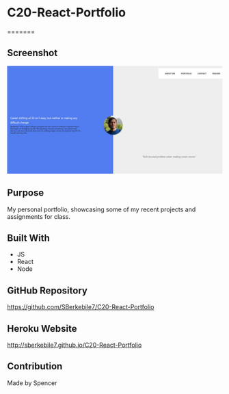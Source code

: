 # C20-React-Portfolio

=======

## Screenshot
![alt text](https://github.com/SBerkebile7/C20-React-Portfolio/blob/main/src/assets/img/assignment-20.jpg)

## Purpose
My personal portfolio, showcasing some of my recent projects and assignments for class.

## Built With
* JS
* React
* Node

## GitHub Repository
https://github.com/SBerkebile7/C20-React-Portfolio

## Heroku Website
http://sberkebile7.github.io/C20-React-Portfolio

## Contribution
Made by Spencer
